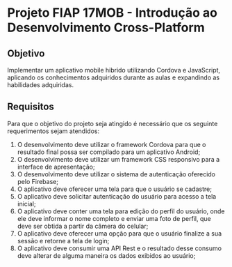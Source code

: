 # Projeto FIAP 17MOB - Introdução ao Desenvolvimento Cross-Platform



## Objetivo
Implementar um aplicativo mobile hibrido utilizando Cordova e JavaScript, aplicando os conhecimentos adquiridos durante as aulas e expandindo as habilidades adquiridas.


## Requisitos
Para que o objetivo do projeto seja atingido é necessário que os seguinte requerimentos sejam atendidos:

1. O desenvolvimento deve utilizar o framework Cordova para que o resultado final possa ser compilado para um aplicativo Android;
2. O desenvolvimento deve utilizar um framework CSS responsivo para a interface de apresentação;
3. O desenvolvimento deve utilizar o sistema de autenticação oferecido pelo Firebase;
4. O aplicativo deve oferecer uma tela para que o usuário se cadastre;
5. O aplicativo deve solicitar autenticação do usuário para acesso a tela inicial;
6. O aplicativo deve conter uma tela para edição do perfil do usuário, onde ele deve informar o nome completo e enviar uma foto de perfil, que deve ser obtida a partir da câmera do celular;
6. O aplicativo deve oferecer uma opção para que o usuário finalize a sua sessão e retorne a tela de login;
7. O aplicativo deve consumir uma API Rest e o resultado desse consumo deve alterar de alguma maneira os dados exibidos ao usuário;
